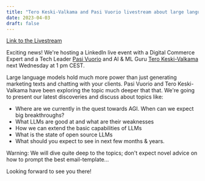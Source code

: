 ```yaml
---
title: "Tero Keski-Valkama and Pasi Vuorio livestream about large language models and AI"
date: 2023-04-03
draft: false
---
```


[Link to the Livestream](https://www.linkedin.com/video/event/urn:li:ugcPost:7048626595225325568)

Exciting news! We're hosting a LinkedIn live event with a Digital Commerce Expert and a Tech Leader [Pasi Vuorio](https://www.linkedin.com/in/pasivuorio) and AI & ML Guru [Tero Keski-Valkama](https://www.costacoders.es/coders/tero-keski-valkama) next Wednesday at 1 pm CEST.

Large language models hold much more power than just generating marketing texts and chatting with your clients. Pasi Vuorio and Tero Keski-Valkama have been exploring the topic much deeper that that. We're going to present our latest discoveries and discuss about topics like:

- Where are we currently in the quest towards AGI. When can we expect big breakthroughs?
- What LLMs are good at and what are their weaknesses
- How we can extend the basic capabilities of LLMs
- What is the state of open source LLMs
- What should you expect to see in next few months & years.

Warning: We will dive quite deep to the topics; don't expect novel advice on how to prompt the best email-template...

Looking forward to see you there!
